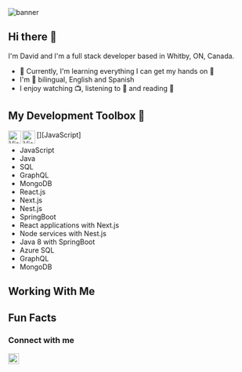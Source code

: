 <div>
  <img src="https://github.com/HammerHand92/hammerhand92/blob/master/assets/calvin-and-hobbes.svg" alt="banner" />
</div>

## Hi there 👋
 
I'm David and I'm a full stack developer based in Whitby, ON, Canada.


- 🌱 Currently, I'm learning everything I can get my hands on 🤣
- I'm 💯 bilingual, English and Spanish
- I enjoy watching 📺, listening to 🎵 and reading 📕

## My Development Toolbox 🧰

[<img align="left" alt="Visual Studio Code" width="26px" src="https://github.com/HammerHand92/hammerhand92/blob/master/assets/vs-code.svg" />][VSCode]

[<img align="left" alt="Visual Studio Code" width="26px" src="https://github.com/HammerHand92/hammerhand92/blob/master/assets/javascript.svg" />][JavaScript]



- JavaScript
- Java
- SQL
- GraphQL
- MongoDB
- React.js
- Next.js
- Nest.js
- SpringBoot
- React applications with Next.js
- Node services with Nest.js
- Java 8 with SpringBoot
- Azure SQL
- GraphQL
- MongoDB



## Working With Me

## Fun Facts

### Connect with me

[<img align="left" alt="David Portillo | LinkedIn" width="22px" src="https://github.com/HammerHand92/hammerhand92/blob/master/assets/linkedin-icon.svg" />][linkedin]

<br />

[linkedin]: https://www.linkedin.com/in/david-portillo-bb000532/
[VSCode]: https://code.visualstudio.com/
[VSCode]: https://www.javascript.com/
